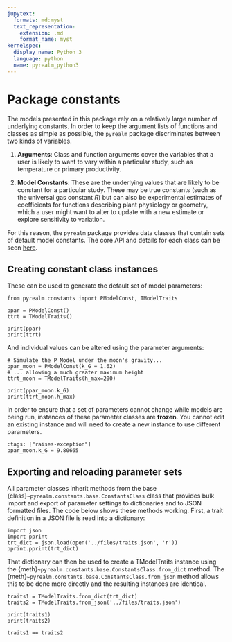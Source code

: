 ```yaml
---
jupytext:
  formats: md:myst
  text_representation:
    extension: .md
    format_name: myst
kernelspec:
  display_name: Python 3
  language: python
  name: pyrealm_python3
---
```


# Package constants

The models presented in this package rely on a relatively large number of underlying
constants. In order to keep the argument lists of functions and classes as simple as
possible, the `pyrealm` package discriminates between two kinds of variables.

1. **Arguments**: Class and function arguments cover the variables that a user
is likely to want to vary within a particular study, such as temperature or
primary productivity.

2. **Model Constants**: These are the underlying values that are likely to be constant
for a particular study. These may be true constants (such as the universal gas constant
$R$) but can also be experimental estimates of coefficients for functions describing
plant physiology or geometry, which a user might want to alter to update with a new
estimate or explore sensitivity to variation.

For this reason, the `pyrealm` package provides data classes that contain sets
of default model constants. The core API and details for each class can be seen
[here](../api/constants_api).

## Creating constant class instances

These can be used to generate the default set of model parameters:

```{code-cell} python
from pyrealm.constants import PModelConst, TModelTraits

ppar = PModelConst()
ttrt = TModelTraits()

print(ppar)
print(ttrt)
```

And individual values can be altered using the parameter arguments:

```{code-cell} python
# Simulate the P Model under the moon's gravity...
ppar_moon = PModelConst(k_G = 1.62)
# ... allowing a much greater maximum height
ttrt_moon = TModelTraits(h_max=200)

print(ppar_moon.k_G)
print(ttrt_moon.h_max)
```

In order to ensure that a set of parameters cannot change while models are being run,
instances of these parameter classes are **frozen**. You cannot  edit an existing
instance and will need to create a new instance to use different parameters.

```{code-cell} python
:tags: ["raises-exception"]
ppar_moon.k_G = 9.80665
```

## Exporting and reloading parameter sets

All parameter classes inherit methods from the base
{class}`~pyrealm.constants.base.ConstantsClass` class that provides bulk import and
export of parameter settings to dictionaries and to JSON formatted files. The code below
shows these methods working. First, a trait definition in a JSON file is read into a
dictionary:

```{code-cell} python
import json
import pprint
trt_dict = json.load(open('../files/traits.json', 'r'))
pprint.pprint(trt_dict)
```

That dictionary can  then be used to create a TModelTraits instance using
the {meth}`~pyrealm.constants.base.ConstantsClass.from_dict` method. The
{meth}`~pyrealm.constants.base.ConstantsClass.from_json` method allows this to
be done more directly and the resulting instances are identical.

```{code-cell} python
traits1 = TModelTraits.from_dict(trt_dict)
traits2 = TModelTraits.from_json('../files/traits.json')

print(traits1)
print(traits2)

traits1 == traits2
```
